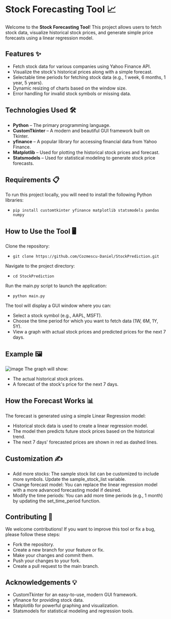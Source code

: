 # Stock Forecasting Tool 📈

Welcome to the **Stock Forecasting Tool**! This project allows users to fetch stock data, visualize historical stock prices, and generate simple price forecasts using a linear regression model.

## Features ✨
- Fetch stock data for various companies using Yahoo Finance API.
- Visualize the stock's historical prices along with a simple forecast.
- Selectable time periods for fetching stock data (e.g., 1 week, 6 months, 1 year, 5 years).
- Dynamic resizing of charts based on the window size.
- Error handling for invalid stock symbols or missing data.

## Technologies Used 🛠️
- **Python** – The primary programming language.
- **CustomTkinter** – A modern and beautiful GUI framework built on Tkinter.
- **yfinance** – A popular library for accessing financial data from Yahoo Finance.
- **Matplotlib** – Used for plotting the historical stock prices and forecast.
- **Statsmodels** – Used for statistical modeling to generate stock price forecasts.

## Requirements 📋
To run this project locally, you will need to install the following Python libraries:
- `pip install customtkinter yfinance matplotlib statsmodels pandas numpy`

## How to Use the Tool 🖥️
Clone the repository:
- `git clone https://github.com/Cozmescu-Daniel/StockPrediction.git`

Navigate to the project directory:
- `cd StockPrediction`

Run the main.py script to launch the application:
- `python main.py`

The tool will display a GUI window where you can:
  
- Select a stock symbol (e.g., AAPL, MSFT).
- Choose the time period for which you want to fetch data (1W, 6M, 1Y, 5Y).
- View a graph with actual stock prices and predicted prices for the next 7 days.

## Example 🖼️
![image](https://github.com/user-attachments/assets/5314ca85-3e15-4a0c-b9ea-6f22cf7025a2)
The graph will show:

- The actual historical stock prices.
- A forecast of the stock's price for the next 7 days.

## How the Forecast Works 📊
The forecast is generated using a simple Linear Regression model:

- Historical stock data is used to create a linear regression model.
- The model then predicts future stock prices based on the historical trend.
- The next 7 days' forecasted prices are shown in red as dashed lines.

## Customization ✍️
- Add more stocks: The sample stock list can be customized to include more symbols. Update the sample_stock_list variable.
- Change forecast model: You can replace the linear regression model with a more advanced forecasting model if desired.
- Modify the time periods: You can add more time periods (e.g., 1 month) by updating the set_time_period function.

## Contributing 🤝
We welcome contributions! If you want to improve this tool or fix a bug, please follow these steps:

- Fork the repository.
- Create a new branch for your feature or fix.
- Make your changes and commit them.
- Push your changes to your fork.
- Create a pull request to the main branch.

## Acknowledgements 💡
- CustomTkinter for an easy-to-use, modern GUI framework.
- yfinance for providing stock data.
- Matplotlib for powerful graphing and visualization.
- Statsmodels for statistical modeling and regression tools.






